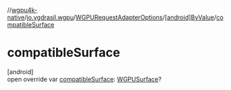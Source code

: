 //[wgpu4k-native](../../../../index.md)/[io.ygdrasil.wgpu](../../index.md)/[WGPURequestAdapterOptions](../index.md)/[[android]ByValue](index.md)/[compatibleSurface](compatible-surface.md)

# compatibleSurface

[android]\
open override var [compatibleSurface](compatible-surface.md): [WGPUSurface](../../-w-g-p-u-surface/index.md)?